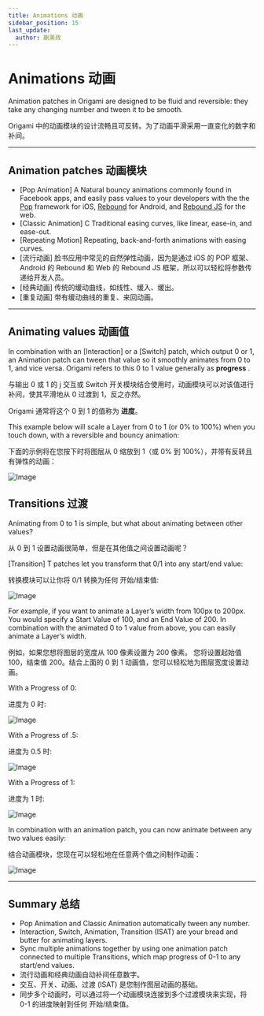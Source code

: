 ```yaml
---
title: Animations 动画
sidebar_position: 15
last_update:
  author: 蒯美政
---
```


# Animations 动画

Animation patches in Origami are designed to be fluid and reversible: they take any changing number and tween it to be smooth.

Origami 中的动画模块的设计流畅且可反转。为了动画平滑采用一直变化的数字和补间。

---

## Animation patches 动画模块

- [Pop Animation] A Natural bouncy animations commonly found in Facebook apps, and easily pass values to your developers with the the [Pop](https://github.com/facebook/pop) framework for iOS, [Rebound](https://facebook.github.io/rebound/) for Android, and [Rebound JS](https://github.com/facebook/rebound-js) for the web.
- [Classic Animation] C Traditional easing curves, like linear, ease-in, and ease-out.
- [Repeating Motion] Repeating, back-and-forth animations with easing curves.
- [流行动画] 脸书应用中常见的自然弹性动画，因为是通过 iOS 的 POP 框架、Android 的 Rebound 和 Web 的 Rebound JS 框架，所以可以轻松将参数传递给开发人员。
- [经典动画] 传统的缓动曲线，如线性、缓入、缓出。
- [重复动画] 带有缓动曲线的重复、来回动画。

---

## Animating values 动画值

In combination with an [Interaction] or a [Switch] patch, which output 0 or 1, an Animation patch can tween that value so it smoothly animates from 0 to 1, and vice versa. Origami refers to this 0 to 1 value generally as **progress** .

与输出 0 或 1 的 j 交互或 Switch 开关模块结合使用时，动画模块可以对该值进行补间，使其平滑地从 0 过渡到 1，反之亦然。

Origami 通常将这个 0 到 1 的值称为 **进度**。

This example below will scale a Layer from 0 to 1 (or 0% to 100%) when you touch down, with a reversible and bouncy animation:

下面的示例将在您按下时将图层从 0 缩放到 1（或 0% 到 100%），并带有反转且有弹性的动画：

![Image](@site/static/img/docs/Patch%20Editor/animations-1.png)

## Transitions 过渡

Animating from 0 to 1 is simple, but what about animating between other values?

从 0 到 1 设置动画很简单，但是在其他值之间设置动画呢？

[Transition] T patches let you transform that 0/1 into any start/end value:

转换模块可以让你将 0/1 转换为任何 开始/结束值:

![Image](@site/static/img/docs/Patch%20Editor/animations-2.png)

For example, if you want to animate a Layer’s width from 100px to 200px. You would specify a Start Value of 100, and an End Value of 200. In combination with the animated 0 to 1 value from above, you can easily animate a Layer’s width.

例如，如果您想将图层的宽度从 100 像素设置为 200 像素。 您将设置起始值 100，结束值 200。结合上面的 0 到 1 动画值，您可以轻松地为图层宽度设置动画。

With a Progress of 0:

进度为 0 时:

![Image](@site/static/img/docs/Patch%20Editor/animations-3.png)

With a Progress of .5:

进度为 0.5 时:

![Image](@site/static/img/docs/Patch%20Editor/animations-4.png)

With a Progress of 1:

进度为 1 时:

![Image](@site/static/img/docs/Patch%20Editor/animations-5.png)

In combination with an animation patch, you can now animate between any two values easily:

结合动画模块，您现在可以轻松地在任意两个值之间制作动画：

![Image](@site/static/img/docs/Patch%20Editor/animations-6.png)

---

## Summary 总结

- Pop Animation and Classic Animation automatically tween any number.
- Interaction, Switch, Animation, Transition (ISAT) are your bread and butter for animating layers.
- Sync multiple animations together by using one animation patch connected to multiple Transitions, which map progress of 0-1 to any start/end values.
- 流行动画和经典动画自动补间任意数字。
- 交互、开关、动画、过渡 (ISAT) 是您制作图层动画的基础。
- 同步多个动画时，可以通过将一个动画模块连接到多个过渡模块来实现，将 0-1 的进度映射到任何 开始/结束值。

